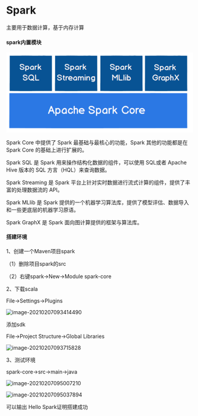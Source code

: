 # Spark

主要用于数据计算，基于内存计算

#### spark内置模块

![spark内置模块](https://github.com/ZjutBPO/Back_End/blob/master/Spark-img/spark%E5%86%85%E7%BD%AE%E6%A8%A1%E5%9D%97.png)

Spark Core 中提供了 Spark 最基础与最核心的功能，Spark 其他的功能都是在 Spark Core 的基础上进行扩展的。

Spark SQL 是 Spark 用来操作结构化数据的组件，可以使用 SQL或者 Apache Hive 版本的 SQL 方言（HQL）来查询数据。

Spark Streaming 是 Spark 平台上针对实时数据进行流式计算的组件，提供了丰富的处理数据流的 API。 

Spark MLlib 是 Spark 提供的一个机器学习算法库，提供了模型评估、数据导入和一些更底层的机器学习原语。

Spark GraphX 是 Spark 面向图计算提供的框架与算法库。

#### 搭建环境

1、创建一个Maven项目spark

（1）删除项目spark的src

（2）右键spark->New->Module  spark-core

2、下载scala

File->Settings->Plugins

![image-20210207093414490](C:\Users\starry\Desktop\scala-1.png)

添加sdk

File->Project Structure->Global Libraries

![image-20210207093715828](C:\Users\starry\Desktop\scala-2.png)

3、测试环境

spark-core->src->main->java

![image-20210207095007210](C:\Users\starry\Desktop\test-1.png)

![image-20210207095037894](C:\Users\starry\Desktop\test-2.png)

可以输出 Hello Spark证明搭建成功
